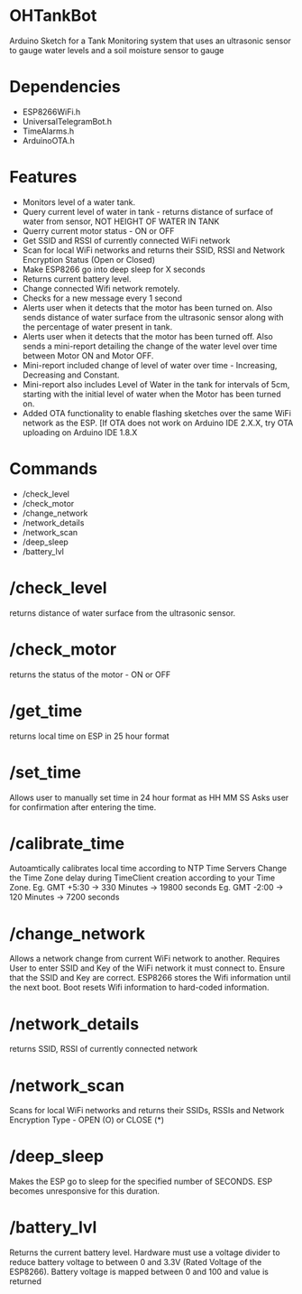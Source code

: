 # OHTankBot
Arduino Sketch for a Tank Monitoring system that uses an ultrasonic sensor to gauge water levels and a soil moisture sensor to gauge 

# Dependencies
* ESP8266WiFi.h
* UniversalTelegramBot.h
* TimeAlarms.h
* ArduinoOTA.h

# Features
* Monitors level of a water tank.
* Query current level of water in tank - returns distance of surface of water from sensor, NOT HEIGHT OF WATER IN TANK
* Querry current motor status - ON or OFF
* Get SSID and RSSI of currently connected WiFi network
* Scan for local WiFi networks and returns their SSID, RSSI and Network Encryption Status (Open or Closed)
* Make ESP8266 go into deep sleep for X seconds
* Returns current battery level. 
* Change connected Wifi network remotely.
* Checks for a new message every 1 second
* Alerts user when it detects that the motor has been turned on. Also sends distance of water surface from the ultrasonic sensor along with the percentage of water present in tank.
* Alerts user when it detects that the motor has been turned off. Also sends a mini-report detailing the change of the water level over time between Motor ON and Motor OFF.
* Mini-report included change of level of water over time - Increasing, Decreasing and Constant.
* Mini-report also includes Level of Water in the tank for intervals of 5cm, starting with the initial level of water when the Motor has been turned on.
* Added OTA functionality to enable flashing sketches over the same WiFi network as the ESP. [If OTA does not work on Arduino IDE 2.X.X, try OTA uploading on Arduino IDE 1.8.X

# Commands
* /check_level
* /check_motor
* /change_network
* /network_details
* /network_scan
* /deep_sleep
* /battery_lvl

# /check_level
returns distance of water surface from the ultrasonic sensor.

# /check_motor
returns the status of the motor - ON or OFF

# /get_time
returns local time on ESP in 25 hour format

# /set_time
Allows user to manually set time in 24 hour format as HH MM SS
Asks user for confirmation after entering the time.

# /calibrate_time
Autoamtically calibrates local time according to NTP Time Servers
Change the Time Zone delay during TimeClient creation according to your Time Zone.
Eg. GMT +5:30 -> 330 Minutes -> 19800 seconds
Eg. GMT -2:00 -> 120 Minutes -> 7200 seconds

# /change_network
Allows a network change from current WiFi network to another.
Requires User to enter SSID and Key of the WiFi network it must connect to. Ensure that the SSID and Key are correct.
ESP8266 stores the Wifi information until the next boot. Boot resets Wifi information to hard-coded information.

# /network_details
returns SSID, RSSI of currently connected network

# /network_scan
 Scans for local WiFi networks and returns their SSIDs, RSSIs and Network Encryption Type - OPEN (O) or CLOSE (*)

# /deep_sleep
Makes the ESP go to sleep for the specified number of SECONDS. 
ESP becomes unresponsive for this duration.

# /battery_lvl
Returns the current battery level.
Hardware must use a voltage divider to reduce battery voltage to between 0 and 3.3V (Rated Voltage of the ESP8266).
Battery voltage is mapped between 0 and 100 and value is returned



